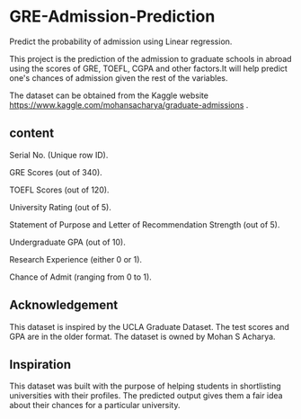 
# GRE-Admission-Prediction
Predict the probability of admission using Linear regression.

This project is the prediction of the admission to graduate schools in abroad using the scores of GRE, TOEFL, CGPA and other factors.It will help predict one's chances of admission given the rest of the variables.

The dataset can be obtained from the Kaggle website https://www.kaggle.com/mohansacharya/graduate-admissions . 
## content

Serial No. (Unique row ID).

GRE Scores (out of 340).

TOEFL Scores (out of 120).

University Rating (out of 5).

Statement of Purpose and Letter of Recommendation Strength (out of 5).

Undergraduate GPA (out of 10).

Research Experience (either 0 or 1).

Chance of Admit (ranging from 0 to 1).
## Acknowledgement

This dataset is inspired by the UCLA Graduate Dataset. The test scores and GPA are in the older format. The dataset is owned by Mohan S Acharya.
## Inspiration

This dataset was built with the purpose of helping students in shortlisting universities with their profiles. The predicted output gives them a fair idea about their chances for a particular university.
